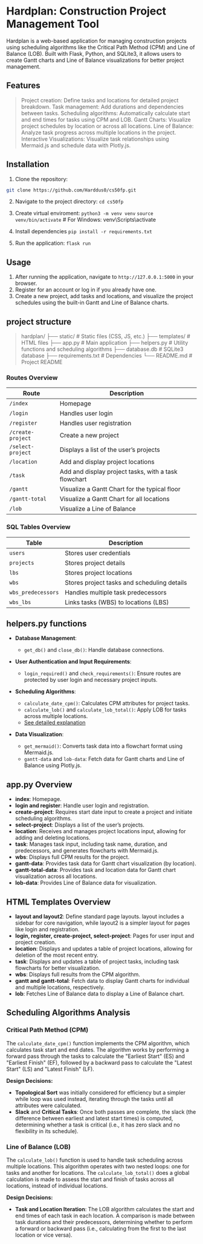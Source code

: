 # Hardplan: Construction Project Management Tool

Hardplan is a web-based application for managing construction projects using scheduling algorithms like the Critical Path Method (CPM) and Line of Balance (LOB). Built with Flask, Python, and SQLite3, it allows users to create Gantt charts and Line of Balance visualizations for better project management.

## Features
> Project creation: Define tasks and locations for detailed project breakdown.
> Task management: Add durations and dependencies between tasks.
> Scheduling algorithms: Automatically calculate start and end times for tasks using CPM and LOB.
> Gantt Charts: Visualize project schedules by location or across all locations.
> Line of Balance: Analyze task progress across multiple locations in the project.
> Interactive Visualizations: Visualize task relationships using Mermaid.js and schedule data with Plotly.js.

## Installation

1. Clone the repository:
```bash
git clone https://github.com/Harddus0/cs50fp.git
```

2. Navigate to the project directory:
`cd cs50fp`

3. Create virtual enviroment:
`python3 -m venv venv`
`source venv/bin/activate`  # For Windows: venv\Scripts\activate

4. Install dependencies
`pip install -r requirements.txt`

5. Run the application:
`flask run`


## Usage

1. After running the application, navigate to `http://127.0.0.1:5000` in your browser.
2. Register for an account or log in if you already have one.
3. Create a new project, add tasks and locations, and visualize the project schedules using the built-in Gantt and Line of Balance charts.


## project structure

> hardplan/ 
> ├── static/ # Static files (CSS, JS, etc.)
> ├── templates/ # HTML files
> ├── app.py # Main application
> ├── helpers.py # Utility functions and scheduling algorithms
> ├── database.db # SQLite3 database 
> ├── requirements.txt # Dependencies 
> └── README.md # Project README

### Routes Overview

| Route             | Description                                                               |
|-------------------|---------------------------------------------------------------------------|
| `/index`          | Homepage                                                                  |
| `/login`          | Handles user login                                                        |
| `/register`       | Handles user registration                                                 |
| `/create-project` | Create a new project                                                      |
| `/select-project` | Displays a list of the user’s projects                                    |
| `/location`       | Add and display project locations                                         |
| `/task`           | Add and display project tasks, with a task flowchart                      |
| `/gantt`          | Visualize a Gantt Chart for the typical floor                             |
| `/gantt-total`    | Visualize a Gantt Chart for all locations                                 |
| `/lob`            | Visualize a Line of Balance                                               |


### SQL Tables Overview

| Table              | Description                                                              |
|--------------------|--------------------------------------------------------------------------|
| `users`            | Stores user credentials                                                  |
| `projects`         | Stores project details                                                   |
| `lbs`              | Stores project locations                                                 |
| `wbs`              | Stores project tasks and scheduling details                              |
| `wbs_predecessors` | Handles multiple task predecessors                                       |
| `wbs_lbs`          | Links tasks (WBS) to locations (LBS)                                     |

## helpers.py functions

- **Database Management**:
    - `get_db()` and `close_db()`: Handle database connections.

- **User Authentication and Input Requirements**:
    - `login_required()` and `check_requirements()`: Ensure routes are protected by user login and necessary project inputs.

- **Scheduling Algorithms**:
    - `calculate_date_cpm()`: Calculates CPM attributes for project tasks.
    - `calculate_lob()` and `calculate_lob_total()`: Apply LOB for tasks across multiple locations.
    - [See detailed explanation](#scheduling-algorithms-analysis)

- **Data Visualization**:
    - `get_mermaid()`: Converts task data into a flowchart format using Mermaid.js.
    - `gantt-data` and `lob-data`: Fetch data for Gantt charts and Line of Balance using Plotly.js.


## app.py Overview

- **index**: Homepage.
- **login and register**: Handle user login and registration.
- **create-project**: Requires start date input to create a project and initiate scheduling algorithms.
- **select-project**: Displays a list of the user’s projects.
- **location**: Receives and manages project locations input, allowing for adding and deleting locations.
- **task**: Manages task input, including task name, duration, and predecessors, and generates flowcharts with Mermaid.js.
- **wbs**: Displays full CPM results for the project.
- **gantt-data**: Provides task data for Gantt chart visualization (by location).
- **gantt-total-data**: Provides task and location data for Gantt chart visualization across all locations.
- **lob-data**: Provides Line of Balance data for visualization.


## HTML Templates Overview

- **layout and layout2**: Define standard page layouts. layout includes a sidebar for core navigation, while layout2 is a simpler layout for pages like login and registration.
- **login, register, create-project, select-project**: Pages for user input and project creation.
- **location**: Displays and updates a table of project locations, allowing for deletion of the most recent entry.
- **task**: Displays and updates a table of project tasks, including task flowcharts for better visualization.
- **wbs**: Displays full results from the CPM algorithm.
- **gantt and gantt-total**: Fetch data to display Gantt charts for individual and multiple locations, respectively.
- **lob**: Fetches Line of Balance data to display a Line of Balance chart.


## Scheduling Algorithms Analysis

### Critical Path Method (CPM)

The `calculate_date_cpm()` function implements the CPM algorithm, which calculates task start and end dates. The algorithm works by performing a forward pass through the tasks to calculate the "Earliest Start" (ES) and "Earliest Finish" (EF), followed by a backward pass to calculate the "Latest Start" (LS) and "Latest Finish" (LF). 

**Design Decisions:**
- **Topological Sort** was initially considered for efficiency but a simpler while loop was used instead, iterating through the tasks until all attributes were calculated.
- **Slack** and **Critical Tasks**: Once both passes are complete, the slack (the difference between earliest and latest start times) is computed, determining whether a task is critical (i.e., it has zero slack and no flexibility in its schedule).

### Line of Balance (LOB)

The `calculate_lob()` function is used to handle task scheduling across multiple locations. This algorithm operates with two nested loops: one for tasks and another for locations.
The `calculate_lob_total()` does a global calculation is made to assess the start and finish of tasks across all locations, instead of individual locations.

**Design Decisions:**
- **Task and Location Iteration**: The LOB algorithm calculates the start and end times of each task in each location. A comparison is made between task durations and their predecessors, determining whether to perform a forward or backward pass (i.e., calculating from the first to the last location or vice versa).
